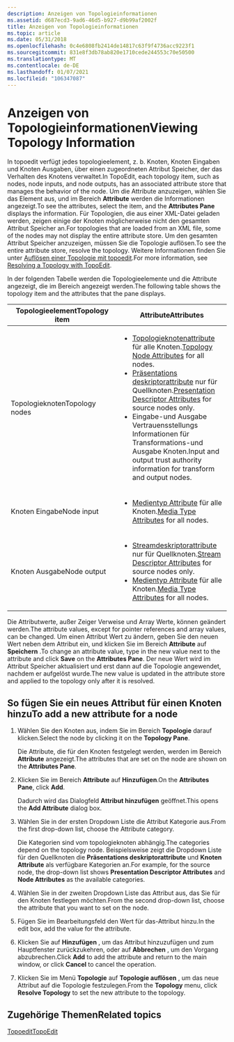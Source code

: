 ```yaml
---
description: Anzeigen von Topologieinformationen
ms.assetid: d687ecd3-9ad6-46d5-b927-d9b99af2002f
title: Anzeigen von Topologieinformationen
ms.topic: article
ms.date: 05/31/2018
ms.openlocfilehash: 0c4e6808fb2414de14817c63f9f4736acc9223f1
ms.sourcegitcommit: 831e8f3db78ab820e1710cede244553c70e50500
ms.translationtype: MT
ms.contentlocale: de-DE
ms.lasthandoff: 01/07/2021
ms.locfileid: "106347087"
---
```

# <a name="viewing-topology-information"></a><span data-ttu-id="a21e3-103">Anzeigen von Topologieinformationen</span><span class="sxs-lookup"><span data-stu-id="a21e3-103">Viewing Topology Information</span></span>

<span data-ttu-id="a21e3-104">In topoedit verfügt jedes topologieelement, z. b. Knoten, Knoten Eingaben und Knoten Ausgaben, über einen zugeordneten Attribut Speicher, der das Verhalten des Knotens verwaltet.</span><span class="sxs-lookup"><span data-stu-id="a21e3-104">In TopoEdit, each topology item, such as nodes, node inputs, and node outputs, has an associated attribute store that manages the behavior of the node.</span></span> <span data-ttu-id="a21e3-105">Um die Attribute anzuzeigen, wählen Sie das Element aus, und im Bereich **Attribute** werden die Informationen angezeigt.</span><span class="sxs-lookup"><span data-stu-id="a21e3-105">To see the attributes, select the item, and the **Attributes Pane** displays the information.</span></span> <span data-ttu-id="a21e3-106">Für Topologien, die aus einer XML-Datei geladen werden, zeigen einige der Knoten möglicherweise nicht den gesamten Attribut Speicher an.</span><span class="sxs-lookup"><span data-stu-id="a21e3-106">For topologies that are loaded from an XML file, some of the nodes may not display the entire attribute store.</span></span> <span data-ttu-id="a21e3-107">Um den gesamten Attribut Speicher anzuzeigen, müssen Sie die Topologie auflösen.</span><span class="sxs-lookup"><span data-stu-id="a21e3-107">To see the entire attribute store, resolve the topology.</span></span> <span data-ttu-id="a21e3-108">Weitere Informationen finden Sie unter [Auflösen einer Topologie mit topoedit](resolving-a-topology-with-topoedit.md).</span><span class="sxs-lookup"><span data-stu-id="a21e3-108">For more information, see [Resolving a Topology with TopoEdit](resolving-a-topology-with-topoedit.md).</span></span>

<span data-ttu-id="a21e3-109">In der folgenden Tabelle werden die Topologieelemente und die Attribute angezeigt, die im Bereich angezeigt werden.</span><span class="sxs-lookup"><span data-stu-id="a21e3-109">The following table shows the topology item and the attributes that the pane displays.</span></span>



<table>
<colgroup>
<col style="width: 50%" />
<col style="width: 50%" />
</colgroup>
<thead>
<tr class="header">
<th><span data-ttu-id="a21e3-110">Topologieelement</span><span class="sxs-lookup"><span data-stu-id="a21e3-110">Topology item</span></span></th>
<th><span data-ttu-id="a21e3-111">Attribute</span><span class="sxs-lookup"><span data-stu-id="a21e3-111">Attributes</span></span></th>
</tr>
</thead>
<tbody>
<tr class="odd">
<td><span data-ttu-id="a21e3-112">Topologieknoten</span><span class="sxs-lookup"><span data-stu-id="a21e3-112">Topology nodes</span></span></td>
<td><ul>
<li><span data-ttu-id="a21e3-113"><a href="topology-node-attributes.md">Topologieknotenattribute</a> für alle Knoten.</span><span class="sxs-lookup"><span data-stu-id="a21e3-113"><a href="topology-node-attributes.md">Topology Node Attributes</a> for all nodes.</span></span><br/></li>
<li><span data-ttu-id="a21e3-114"><a href="presentation-descriptor-attributes.md">Präsentations deskriptorattribute</a> nur für Quellknoten.</span><span class="sxs-lookup"><span data-stu-id="a21e3-114"><a href="presentation-descriptor-attributes.md">Presentation Descriptor Attributes</a> for source nodes only.</span></span><br/></li>
<li><span data-ttu-id="a21e3-115">Eingabe-und Ausgabe Vertrauensstellungs Informationen für Transformations-und Ausgabe Knoten.</span><span class="sxs-lookup"><span data-stu-id="a21e3-115">Input and output trust authority information for transform and output nodes.</span></span><br/></li>
</ul></td>
</tr>
<tr class="even">
<td><span data-ttu-id="a21e3-116">Knoten Eingabe</span><span class="sxs-lookup"><span data-stu-id="a21e3-116">Node input</span></span></td>
<td><ul>
<li><span data-ttu-id="a21e3-117"><a href="media-type-attributes.md">Medientyp Attribute</a> für alle Knoten.</span><span class="sxs-lookup"><span data-stu-id="a21e3-117"><a href="media-type-attributes.md">Media Type Attributes</a> for all nodes.</span></span></li>
</ul></td>
</tr>
<tr class="odd">
<td><span data-ttu-id="a21e3-118">Knoten Ausgabe</span><span class="sxs-lookup"><span data-stu-id="a21e3-118">Node output</span></span></td>
<td><ul>
<li><span data-ttu-id="a21e3-119"><a href="stream-descriptor-attributes.md">Streamdeskriptorattribute</a> nur für Quellknoten.</span><span class="sxs-lookup"><span data-stu-id="a21e3-119"><a href="stream-descriptor-attributes.md">Stream Descriptor Attributes</a> for source nodes only.</span></span><br/></li>
<li><span data-ttu-id="a21e3-120"><a href="media-type-attributes.md">Medientyp Attribute</a> für alle Knoten.</span><span class="sxs-lookup"><span data-stu-id="a21e3-120"><a href="media-type-attributes.md">Media Type Attributes</a> for all nodes.</span></span><br/></li>
</ul></td>
</tr>
</tbody>
</table>



 

<span data-ttu-id="a21e3-121">Die Attributwerte, außer Zeiger Verweise und Array Werte, können geändert werden.</span><span class="sxs-lookup"><span data-stu-id="a21e3-121">The attribute values, except for pointer references and array values, can be changed.</span></span> <span data-ttu-id="a21e3-122">Um einen Attribut Wert zu ändern, geben Sie den neuen Wert neben dem Attribut ein, und klicken Sie im Bereich **Attribute** auf **Speichern** .</span><span class="sxs-lookup"><span data-stu-id="a21e3-122">To change an attribute value, type in the new value next to the attribute and click **Save** on the **Attributes Pane**.</span></span> <span data-ttu-id="a21e3-123">Der neue Wert wird im Attribut Speicher aktualisiert und erst dann auf die Topologie angewendet, nachdem er aufgelöst wurde.</span><span class="sxs-lookup"><span data-stu-id="a21e3-123">The new value is updated in the attribute store and applied to the topology only after it is resolved.</span></span>

## <a name="to-add-a-new-attribute-for-a-node"></a><span data-ttu-id="a21e3-124">So fügen Sie ein neues Attribut für einen Knoten hinzu</span><span class="sxs-lookup"><span data-stu-id="a21e3-124">To add a new attribute for a node</span></span>

1.  <span data-ttu-id="a21e3-125">Wählen Sie den Knoten aus, indem Sie im Bereich **Topologie** darauf klicken.</span><span class="sxs-lookup"><span data-stu-id="a21e3-125">Select the node by clicking it on the **Topology Pane**.</span></span>

    <span data-ttu-id="a21e3-126">Die Attribute, die für den Knoten festgelegt werden, werden im Bereich **Attribute** angezeigt.</span><span class="sxs-lookup"><span data-stu-id="a21e3-126">The attributes that are set on the node are shown on the **Attributes Pane**.</span></span>

2.  <span data-ttu-id="a21e3-127">Klicken Sie im Bereich **Attribute** auf **Hinzufügen**.</span><span class="sxs-lookup"><span data-stu-id="a21e3-127">On the **Attributes Pane**, click **Add**.</span></span>

    <span data-ttu-id="a21e3-128">Dadurch wird das Dialogfeld **Attribut hinzufügen** geöffnet.</span><span class="sxs-lookup"><span data-stu-id="a21e3-128">This opens the **Add Attribute** dialog box.</span></span>

3.  <span data-ttu-id="a21e3-129">Wählen Sie in der ersten Dropdown Liste die Attribut Kategorie aus.</span><span class="sxs-lookup"><span data-stu-id="a21e3-129">From the first drop-down list, choose the Attribute category.</span></span>

    <span data-ttu-id="a21e3-130">Die Kategorien sind vom topologieknoten abhängig.</span><span class="sxs-lookup"><span data-stu-id="a21e3-130">The categories depend on the topology node.</span></span> <span data-ttu-id="a21e3-131">Beispielsweise zeigt die Dropdown Liste für den Quellknoten die **Präsentations deskriptorattribute** und **Knoten Attribute** als verfügbare Kategorien an.</span><span class="sxs-lookup"><span data-stu-id="a21e3-131">For example, for the source node, the drop-down list shows **Presentation Descriptor Attributes** and **Node Attributes** as the available categories.</span></span>

4.  <span data-ttu-id="a21e3-132">Wählen Sie in der zweiten Dropdown Liste das Attribut aus, das Sie für den Knoten festlegen möchten.</span><span class="sxs-lookup"><span data-stu-id="a21e3-132">From the second drop-down list, choose the attribute that you want to set on the node.</span></span>

5.  <span data-ttu-id="a21e3-133">Fügen Sie im Bearbeitungsfeld den Wert für das-Attribut hinzu.</span><span class="sxs-lookup"><span data-stu-id="a21e3-133">In the edit box, add the value for the attribute.</span></span>

6.  <span data-ttu-id="a21e3-134">Klicken Sie auf **Hinzufügen** , um das Attribut hinzuzufügen und zum Hauptfenster zurückzukehren, oder auf **Abbrechen** , um den Vorgang abzubrechen.</span><span class="sxs-lookup"><span data-stu-id="a21e3-134">Click **Add** to add the attribute and return to the main window, or click **Cancel** to cancel the operation.</span></span>

7.  <span data-ttu-id="a21e3-135">Klicken Sie im Menü **Topologie** auf **Topologie auflösen** , um das neue Attribut auf die Topologie festzulegen.</span><span class="sxs-lookup"><span data-stu-id="a21e3-135">From the **Topology** menu, click **Resolve Topology** to set the new attribute to the topology.</span></span>

## <a name="related-topics"></a><span data-ttu-id="a21e3-136">Zugehörige Themen</span><span class="sxs-lookup"><span data-stu-id="a21e3-136">Related topics</span></span>

<dl> <dt>

[<span data-ttu-id="a21e3-137">Topoedit</span><span class="sxs-lookup"><span data-stu-id="a21e3-137">TopoEdit</span></span>](topoedit.md)
</dt> </dl>

 

 




